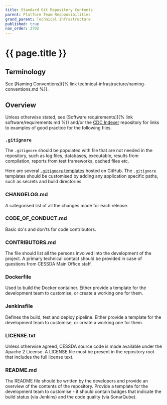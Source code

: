 ```yaml
---
title: Standard Git Repository Contents
parent: Platform Team Responsibilities
grand_parent: Technical Infrastructure
published: true
nav_order: 3702
---
```


# {{ page.title }}

## Terminology

See [Naming Conventions]({% link technical-infrastructure/naming-conventions.md %}).

## Overview

Unless otherwise stated, see [Software requirements]({% link software/requirements.md %})
and/or the [CDC Indexer](https://github.com/cessda/cessda.cdc.osmh-indexer.cmm) repository
for links to examples of good practice for the following files.

### `.gitignore`

The `.gitignore` should be populated with file that are not needed in the repository, such as log files, databases, executable,
results from compilation, reports from test frameworks, cached files etc.

Here are several [`.gitignore` templates](https://github.com/github/gitignore) hosted on GitHub.
The `.gitignore` templates should be customised by adding any application specific paths, such as secrets and build directories.

### CHANGELOG.md

A categorised list of all the changes made for each release.

### CODE_OF_CONDUCT.md

Basic do's and don'ts for code contributors.

### CONTRIBUTORS.md

The file should list all the persons involved into the development of the project.
A primary technical contact should be provided in case of questions from CESSDA Main Office staff.

### Dockerfile

Used to build the Docker container.
Either provide a template for the development team to customise, or create a working one for them.

### Jenkinsfile

Defines the build, test and deploy pipeline.
Either provide a template for the development team to customise, or create a working one for them.

### LICENSE.txt

Unless otherwise agreed, CESSDA source code is made available under the Apache 2 License.
A LICENSE file must be present in the repository root that includes the full license text.

### README.md

The README file should be written by the developers and provide an overview of the contents of the repository.
Provide a template for the development team to customise - it should contain badges that indicate the build status (via Jenkins)
and the code quality (via SonarQube).
